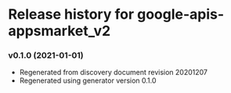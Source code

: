 # Release history for google-apis-appsmarket_v2

### v0.1.0 (2021-01-01)

* Regenerated from discovery document revision 20201207
* Regenerated using generator version 0.1.0

